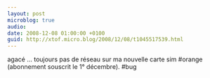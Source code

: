 ```yaml
---
layout: post
microblog: true
audio: 
date: 2008-12-08 01:00:00 +0100
guid: http://xtof.micro.blog/2008/12/08/t1045517539.html
---
```

agacé ... toujours pas de réseau sur ma nouvelle carte sim #orange (abonnement souscrit le 1° décembre). #bug
